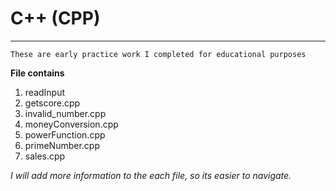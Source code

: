 # C++ (CPP) 
---

`These are early practice work I completed for educational purposes`

**File contains**

  1. readInput
  2. getscore.cpp
  3. invalid_number.cpp
  4. moneyConversion.cpp
  5. powerFunction.cpp
  6. primeNumber.cpp
  7. sales.cpp
  
  *I will add more information to the each file, so its easier to navigate.*
